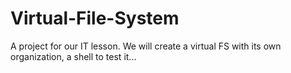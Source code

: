 # Virtual-File-System
A project for our IT lesson.
We will create a virtual FS with its own organization, a shell to test it...
